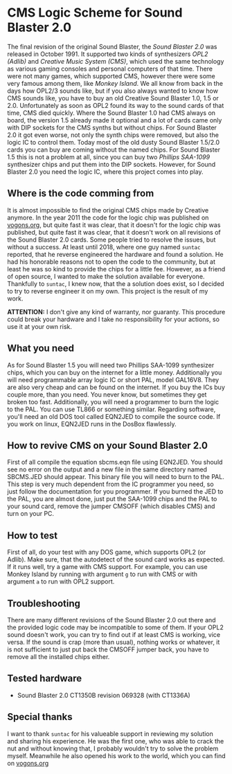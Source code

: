 # CMS Logic Scheme for Sound Blaster 2.0

The final revision of the original Sound Blaster, the *Sound Blaster 2.0* was
released in October 1991. It supported two kinds of synthesizers *OPL2 (Adlib)*
and *Creative Music System (CMS)*, which used the same technology as various
gaming consoles and personal computers of that time. There were not many games,
which supported CMS, however there were some very famous among them, like *Monkey
Island*. We all know from back in the days how OPL2/3 sounds like, but if you
also always wanted to know how CMS sounds like, you have to buy an old Creative
Sound Blaster 1.0, 1.5 or 2.0. Unfortunately as soon as OPL2 found its way to
the sound cards of that time, CMS died quickly. Where the Sound Blaster 1.0 had
CMS always on board, the version 1.5 already made it optional and a lot of cards
came only with DIP sockets for the CMS synths but without chips. For Sound
Blaster 2.0 it got even worse, not only the synth chips were removed, but also
the logic IC to control them. Today most of the old dusty Sound Blaster 1.5/2.0
cards you can buy are coming without the named chips. For Sound Blaster 1.5 this
is not a problem at all, since you can buy two *Phillips SAA-1099* synthesizer
chips and put them into the DIP sockets. However, for Sound Blaster 2.0 you
need the logic IC, where this project comes into play.

## Where is the code comming from

It is almost impossible to find the original CMS chips made by Creative anymore.
In the year 2011 the code for the logic chip was published on
[vogons.org](https://www.vogons.org/viewtopic.php?f=5&t=30242), but quite fast
it was clear, that it doesn't for the logic chip was published, but quite fast
it was clear, that it doesn't work on all revisions of the Sound Blaster 2.0
cards. Some people tried to resolve the issues, but without a success. At least
until 2018, where one guy named `suntac` reported, that he reverse engineered
the hardware and found a solution. He had his honorable reasons not to open the
code to the community, but at least he was so kind to provide the chips for a
little fee. However, as a friend of open source, I wanted to make the solution
available for everyone.  Thankfully to `suntac`, I knew now, that the a solution
does exist, so I decided to try to reverse engineer it on my own. This project
is the result of my work.

**ATTENTION:** I don't give any kind of warranty, nor guaranty. This procedure
could break your hardware and I take no responsibility for your actions, so 
use it at your own risk.

## What you need

As for Sound Blaster 1.5 you will need two Phillips SAA-1099 synthesizer
chips, which you can buy on the internet for a little money. Additionally
you will need programmable array logic IC or short PAL, model GAL16V8. They
are also very cheap and can be found on the internet. If you buy the ICs
buy couple more, than you need. You never know, but sometimes they get
broken too fast. Additionally, you will need a programmer to burn the
logic to the PAL. You can use TL866 or something similar. Regarding software,
you'll need an old DOS tool called EQN2JED to compile the source code. If
you work on linux, EQN2JED runs in the DosBox flawlessly.

## How to revive CMS on your Sound Blaster 2.0

First of all compile the equation sbcms.eqn file using EQN2JED. You should
see no error on the output and a new file in the same directory named SBCMS.JED
should appear. This binary file you will need to burn to the PAL. This step
is very much dependent from the IC programmer you need, so just follow the
documentation for you programmer. If you burned the JED to the PAL, you are
almost done, just put the SAA-1099 chips and the PAL to your sound card, remove
the jumper CMSOFF (which disables CMS) and turn on your PC.

## How to test

First of all, do your test with any DOS game, which supports OPL2 (or Adlib).
Make sure, that the autodetect of the sound card works as expected. If it runs
well, try a game with CMS support. For example, you can use Monkey Island by
running with argument `g` to run with CMS or with argument `a` to run with OPL2
support.

## Troubleshooting

There are many different revisions of the Sound Blaster 2.0 out there and the
provided logic code may be incompatible to some of them. If your OPL2 sound
doesn't work, you can try to find out if at least CMS is working, vice versa.
If the sound is crap (more than usual), nothing works or whatever, it is not
sufficient to just put back the CMSOFF jumper back, you have to remove all the
installed chips either.

## Tested hardware
- Sound Blaster 2.0 CT1350B revision 069328 (with CT1336A)

## Special thanks

I want to thank `suntac` for his valueable support in reviewing my solution and
sharing his experience. He was the first one, who was able to crack the nut and
without knowing that, I probably wouldn't try to solve the problem myself.
Meanwhile he also opened his work to the world, which you can find on 
[vogons.org](https://www.vogons.org/viewtopic.php?f=5&t=66361)

